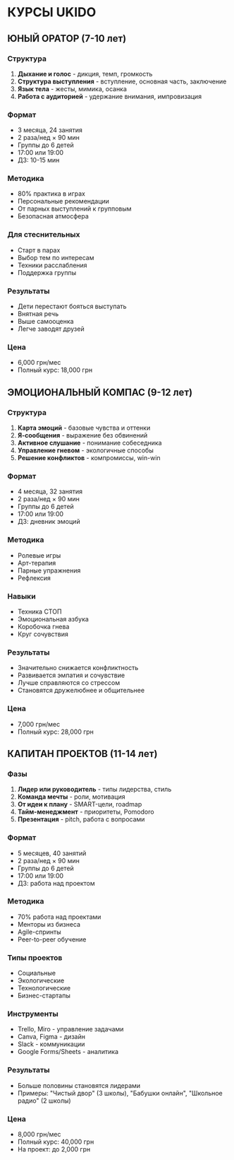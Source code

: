 # КУРСЫ UKIDO

## ЮНЫЙ ОРАТОР (7-10 лет)

### Структура
1. **Дыхание и голос** - дикция, темп, громкость
2. **Структура выступления** - вступление, основная часть, заключение
3. **Язык тела** - жесты, мимика, осанка
4. **Работа с аудиторией** - удержание внимания, импровизация

### Формат
- 3 месяца, 24 занятия
- 2 раза/нед × 90 мин
- Группы до 6 детей
- 17:00 или 19:00
- ДЗ: 10-15 мин

### Методика
- 80% практика в играх
- Персональные рекомендации
- От парных выступлений к групповым
- Безопасная атмосфера

### Для стеснительных
- Старт в парах
- Выбор тем по интересам
- Техники расслабления
- Поддержка группы

### Результаты
- Дети перестают бояться выступать
- Внятная речь
- Выше самооценка
- Легче заводят друзей

### Цена
- 6,000 грн/мес
- Полный курс: 18,000 грн

## ЭМОЦИОНАЛЬНЫЙ КОМПАС (9-12 лет)

### Структура
1. **Карта эмоций** - базовые чувства и оттенки
2. **Я-сообщения** - выражение без обвинений
3. **Активное слушание** - понимание собеседника
4. **Управление гневом** - экологичные способы
5. **Решение конфликтов** - компромиссы, win-win

### Формат
- 4 месяца, 32 занятия
- 2 раза/нед × 90 мин
- Группы до 6 детей
- 17:00 или 19:00
- ДЗ: дневник эмоций

### Методика
- Ролевые игры
- Арт-терапия
- Парные упражнения
- Рефлексия

### Навыки
- Техника СТОП
- Эмоциональная азбука
- Коробочка гнева
- Круг сочувствия

### Результаты
- Значительно снижается конфликтность
- Развивается эмпатия и сочувствие
- Лучше справляются со стрессом
- Становятся дружелюбнее и общительнее

### Цена
- 7,000 грн/мес
- Полный курс: 28,000 грн

## КАПИТАН ПРОЕКТОВ (11-14 лет)

### Фазы
1. **Лидер или руководитель** - типы лидерства, стиль
2. **Команда мечты** - роли, мотивация
3. **От идеи к плану** - SMART-цели, roadmap
4. **Тайм-менеджмент** - приоритеты, Pomodoro
5. **Презентация** - pitch, работа с вопросами

### Формат
- 5 месяцев, 40 занятий
- 2 раза/нед × 90 мин
- Группы до 6 детей
- 17:00 или 19:00
- ДЗ: работа над проектом

### Методика
- 70% работа над проектами
- Менторы из бизнеса
- Agile-спринты
- Peer-to-peer обучение

### Типы проектов
- Социальные
- Экологические
- Технологические
- Бизнес-стартапы

### Инструменты
- Trello, Miro - управление задачами
- Canva, Figma - дизайн
- Slack - коммуникации
- Google Forms/Sheets - аналитика

### Результаты
- Больше половины становятся лидерами
- Примеры: "Чистый двор" (3 школы), "Бабушки онлайн", "Школьное радио" (2 школы)

### Цена
- 8,000 грн/мес
- Полный курс: 40,000 грн
- На проект: до 2,000 грн